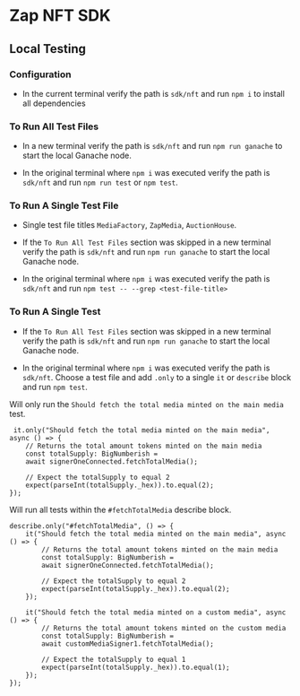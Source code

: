 # Zap NFT SDK

## Local Testing

### Configuration

- In the current terminal verify the path is `sdk/nft` and run `npm i` to install all dependencies

### To Run All Test Files

- In a new terminal verify the path is `sdk/nft` and run `npm run ganache` to start the local Ganache node.

- In the original terminal where `npm i` was executed verify the path is `sdk/nft` and run `npm run test` or `npm test`.

### To Run A Single Test File

- Single test file titles `MediaFactory`, `ZapMedia`, `AuctionHouse`.

- If the `To Run All Test Files` section was skipped in a new terminal verify the path is `sdk/nft` and run `npm run ganache` to start the local Ganache node.

- In the original terminal where `npm i` was executed verify the path is `sdk/nft` and run `npm test -- --grep <test-file-title>`

### To Run A Single Test

- If the `To Run All Test Files` section was skipped in a new terminal verify the path is `sdk/nft` and run `npm run ganache` to start the local Ganache node.

- In the original terminal where `npm i` was executed verify the path is `sdk/nft`. Choose a test file and add `.only` to a single `it` or `describe` block and run `npm test`.

Will only run the `Should fetch the total media minted on the main media` test.

```
 it.only("Should fetch the total media minted on the main media", async () => {
    // Returns the total amount tokens minted on the main media
    const totalSupply: BigNumberish =
    await signerOneConnected.fetchTotalMedia();

    // Expect the totalSupply to equal 2
    expect(parseInt(totalSupply._hex)).to.equal(2);
});
```

Will run all tests within the `#fetchTotalMedia` describe block.

```
describe.only("#fetchTotalMedia", () => {
    it("Should fetch the total media minted on the main media", async () => {
        // Returns the total amount tokens minted on the main media
        const totalSupply: BigNumberish =
        await signerOneConnected.fetchTotalMedia();

        // Expect the totalSupply to equal 2
        expect(parseInt(totalSupply._hex)).to.equal(2);
    });

    it("Should fetch the total media minted on a custom media", async () => {
        // Returns the total amount tokens minted on the custom media
        const totalSupply: BigNumberish =
        await customMediaSigner1.fetchTotalMedia();

        // Expect the totalSupply to equal 1
        expect(parseInt(totalSupply._hex)).to.equal(1);
    });
});
```
